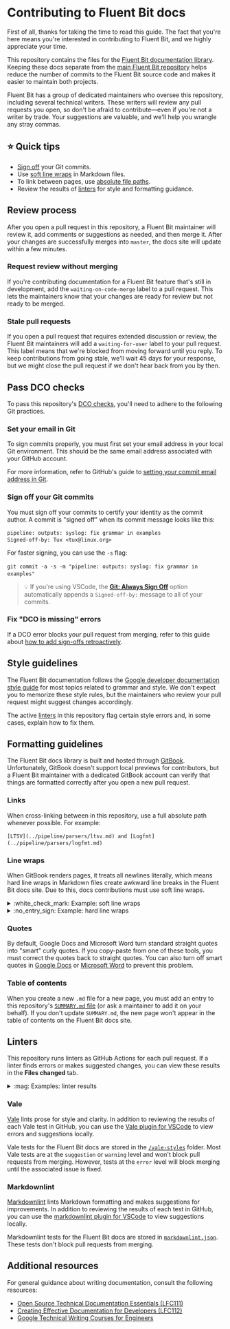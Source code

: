 <!-- vale off -->
<!-- markdownlint-disable MD033 -->

# Contributing to Fluent Bit docs

First of all, thanks for taking the time to read this guide. The fact that you're here means you're interested in contributing to Fluent Bit, and we highly appreciate your time.

This repository contains the files for the [Fluent Bit documentation library](https://docs.fluentbit.io/). Keeping these docs separate from the [main Fluent Bit repository](https://github.com/fluent/fluent-bit) helps reduce the number of commits to the Fluent Bit source code and makes it easier to maintain both projects.

Fluent Bit has a group of dedicated maintainers who oversee this repository, including several technical writers. These writers will review any pull requests you open, so don't be afraid to contribute—even if you're not a writer by trade. Your suggestions are valuable, and we'll help you wrangle any stray commas.

## :star: Quick tips

- [Sign off](#sign-off-your-git-commits) your Git commits.
- Use [soft line wraps](#line-wraps) in Markdown files.
- To link between pages, use [absolute file paths](#links).
- Review the results of [linters](#linters) for style and formatting guidance.

## Review process

After you open a pull request in this repository, a Fluent Bit maintainer will review it, add comments or suggestions as needed, and then merge it. After your changes are successfully merges into `master`, the docs site will update within a few minutes.

### Request review without merging

If you're contributing documentation for a Fluent Bit feature that's still in development, add the `waiting-on-code-merge` label to a pull request. This lets the maintainers know that your changes are ready for review but not ready to be merged.

### Stale pull requests

If you open a pull request that requires extended discussion or review, the Fluent Bit maintainers will add a `waiting-for-user` label to your pull request. This label means that we're blocked from moving forward until you reply. To keep contributions from going stale, we'll wait 45 days for your response, but we might close the pull request if we don't hear back from you by then.

## Pass DCO checks

To pass this repository's [DCO checks](https://github.com/apps/dco), you'll need to adhere to the following Git practices.

### Set your email in Git

To sign commits properly, you must first set your email address in your local Git environment. This should be the same email address associated with your GitHub account.

For more information, refer to GitHub's guide to [setting your commit email address in Git](https://docs.github.com/en/account-and-profile/setting-up-and-managing-your-personal-account-on-github/managing-email-preferences/setting-your-commit-email-address#setting-your-commit-email-address-in-git).

### Sign off your Git commits

You must sign off your commits to certify your identity as the commit author. A commit is "signed off" when its commit message looks like this:

```text
pipeline: outputs: syslog: fix grammar in examples
Signed-off-by: Tux <tux@linux.org>
```

For faster signing, you can use the `-s` flag:

`git commit -a -s -m "pipeline: outputs: syslog: fix grammar in examples"`

> :bulb: If you're using VSCode, the [**Git: Always Sign Off**](https://github.com/microsoft/vscode/issues/83096#issuecomment-545350047) option automatically appends a `Signed-off-by:` message to all of your commits.

### Fix "DCO is missing" errors

If a DCO error blocks your pull request from merging, refer to this guide about [how to add sign-offs retroactively](https://github.com/src-d/guide/blob/master/developer-community/fix-DCO.md#how-to-add-sign-offs-retroactively).

## Style guidelines

The Fluent Bit documentation follows the [Google developer documentation style guide](https://developers.google.com/style) for most topics related to grammar and style. We don't expect you
to memorize these style rules, but the maintainers who review your pull request might suggest changes accordingly.

The active [linters](#linters) in this repository flag certain style errors and, in some cases, explain how to fix them.

## Formatting guidelines

The Fluent Bit docs library is built and hosted through [GitBook](https://docs.gitbook.com/). Unfortunately, GitBook doesn't support local previews for contributors, but a Fluent Bit maintainer with a dedicated GitBook account can verify that things are formatted correctly after you open a new pull request.

### Links

When cross-linking between in this repository, use a full absolute path whenever
possible. For example:

```text
[LTSV](../pipeline/parsers/ltsv.md) and [Logfmt](../pipeline/parsers/logfmt.md)
```

### Line wraps

When GitBook renders pages, it treats all newlines literally, which means hard line wraps in Markdown files create awkward line breaks in the Fluent Bit docs site. Due to this, docs contributions must use soft line wraps.

<details>
<summary>:white_check_mark: Example: soft line wraps</summary>

```text
Soft-wrapped text uses newlines only to mark the end of a paragraph. From the perspective of a text editor, this means each paragraph looks like a single, unbroken line of text.

After two newlines, another paragraph begins.
```

</details>

<details>
<summary>:no_entry_sign: Example: hard line wraps</summary>

```text
Hard-wrapped text uses newlines
in the middle of sentences and
paragraphs.

This can make text easier for
humans to read, but GitBook
renders hard line wraps
awkwardly.
```

</details>

### Quotes

By default, Google Docs and Microsoft Word turn standard straight quotes into "smart"
curly quotes. If you copy-paste from one of these tools, you must correct the quotes back to straight quotes. You can also turn off smart quotes in [Google Docs](https://support.google.com/docs/thread/217182974/can-i-turn-smart-quotes-off-in-a-google-doc?hl=en) or [Microsoft Word](https://support.microsoft.com/en-us/office/smart-quotes-in-word-and-powerpoint-702fc92e-b723-4e3d-b2cc-71dedaf2f343) to prevent this problem.

### Table of contents

When you create a new `.md` file for a new page, you must add an entry to this repository's [`SUMMARY.md` file](https://github.com/fluent/fluent-bit-docs/blob/master/SUMMARY.md) (or ask a maintainer to add it on your behalf). If you don't update `SUMMARY.md`, the new page won't appear in the table of contents on the Fluent Bit docs site.

## Linters

This repository runs linters as GitHub Actions for each pull request. If a linter finds errors or makes suggested changes, you can view these results in the **Files changed** tab.

<details>
<summary>:mag: Examples: linter results</summary>

![An example of a warning-level Vale result.](/.gitbook/assets/vale-example-warning.png)

![An example of an error-level Vale result.](/.gitbook/assets/vale-example-error.png)

![An example of a Markdownlint result.](/.gitbook/assets/markdownlint-example.png)

</details>

### Vale

[Vale](https://vale.sh/docs/) lints prose for style and clarity. In addition to reviewing the results of each Vale test in GitHub, you can use the [Vale plugin for VSCode](https://marketplace.visualstudio.com/items?itemName=ChrisChinchilla.vale-vscode) to view errors and suggestions locally.

Vale tests for the Fluent Bit docs are stored in the [`/vale-styles`](https://github.com/fluent/fluent-bit-docs/tree/master/vale-styles) folder. Most Vale tests are at the `suggestion` or `warning` level and won't block pull requests from merging. However, tests at the `error` level will block merging until the associated issue is fixed.

### Markdownlint

[Markdownlint](https://github.com/markdownlint/markdownlint) lints Markdown formatting and makes suggestions for improvements. In addition to reviewing the results of each test in GitHub, you can use the [markdownlint plugin for VSCode](https://marketplace.visualstudio.com/items?itemName=DavidAnson.vscode-markdownlint) to view suggestions locally.

Markdownlint tests for the Fluent Bit docs are stored in [`markdownlint.json`](https://github.com/fluent/fluent-bit-docs/blob/master/.markdownlint.json). These tests don't block pull requests from merging.

## Additional resources

For general guidance about writing documentation, consult the following resources:

- [Open Source Technical Documentation Essentials (LFC111)](https://training.linuxfoundation.org/training/open-source-technical-documentation-essentials-lfc111/)
- [Creating Effective Documentation for Developers (LFC112)](https://training.linuxfoundation.org/training/creating-effective-documentation-for-developers-lfc112/)
- [Google Technical Writing Courses for Engineers](https://developers.google.com/tech-writing)

<!-- vale on -->
<!-- markdownlint-disable MD033 -->
